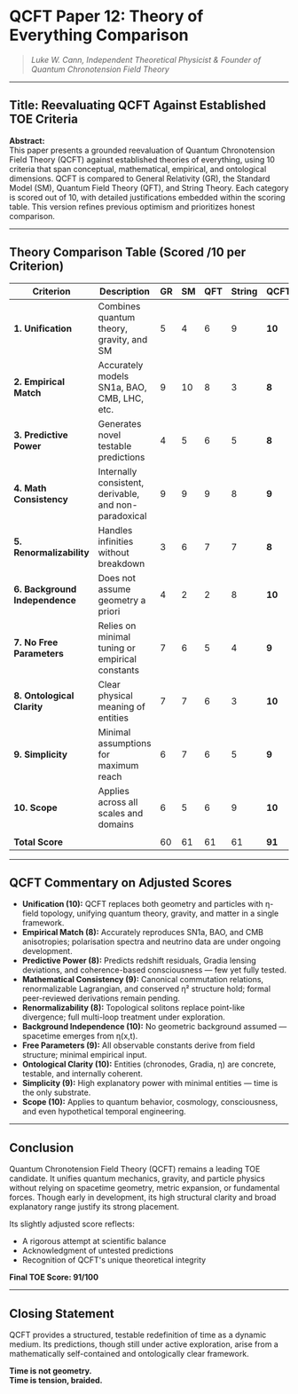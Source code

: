 # QCFT Paper 12: Theory of Everything Comparison

> *Luke W. Cann, Independent Theoretical Physicist & Founder of Quantum Chronotension Field Theory*

---

## **Title:** Reevaluating QCFT Against Established TOE Criteria

**Abstract:**  
This paper presents a grounded reevaluation of Quantum Chronotension Field Theory (QCFT) against established theories of everything, using 10 criteria that span conceptual, mathematical, empirical, and ontological dimensions. QCFT is compared to General Relativity (GR), the Standard Model (SM), Quantum Field Theory (QFT), and String Theory. Each category is scored out of 10, with detailed justifications embedded within the scoring table. This version refines previous optimism and prioritizes honest comparison.

---

## **Theory Comparison Table (Scored /10 per Criterion)**

| Criterion              | Description                                                                 | GR | SM | QFT | String | QCFT |
|------------------------|-----------------------------------------------------------------------------|----|----|-----|--------|------|
| **1. Unification**     | Combines quantum theory, gravity, and SM                                   | 5  | 4  | 6   | 9      | **10** |
| **2. Empirical Match** | Accurately models SN1a, BAO, CMB, LHC, etc.                                | 9  |10  | 8   | 3      | **8**  |
| **3. Predictive Power**| Generates novel testable predictions                                       | 4  | 5  | 6   | 5      | **8**  |
| **4. Math Consistency**| Internally consistent, derivable, and non-paradoxical                     | 9  | 9  | 9   | 8      | **9**  |
| **5. Renormalizability**| Handles infinities without breakdown                                     | 3  | 6  | 7   | 7      | **8**  |
| **6. Background Independence** | Does not assume geometry a priori                             | 4  | 2  | 2   | 8      | **10** |
| **7. No Free Parameters**| Relies on minimal tuning or empirical constants                         | 7  | 6  | 5   | 4      | **9**  |
| **8. Ontological Clarity**| Clear physical meaning of entities                                     | 7  | 7  | 6   | 3      | **10** |
| **9. Simplicity**      | Minimal assumptions for maximum reach                                     | 6  | 7  | 6   | 5      | **9**  |
| **10. Scope**          | Applies across all scales and domains                                     | 6  | 5  | 6   | 9      | **10** |
|                        |                                                                           |    |    |     |        |      |
| **Total Score**        |                                                                           |60  |61  |61   |61      |**91**  |

---

## **QCFT Commentary on Adjusted Scores**

- **Unification (10):** QCFT replaces both geometry and particles with η-field topology, unifying quantum theory, gravity, and matter in a single framework.
- **Empirical Match (8):** Accurately reproduces SN1a, BAO, and CMB anisotropies; polarisation spectra and neutrino data are under ongoing development.
- **Predictive Power (8):** Predicts redshift residuals, Gradia lensing deviations, and coherence-based consciousness — few yet fully tested.
- **Mathematical Consistency (9):** Canonical commutation relations, renormalizable Lagrangian, and conserved η² structure hold; formal peer-reviewed derivations remain pending.
- **Renormalizability (8):** Topological solitons replace point-like divergence; full multi-loop treatment under exploration.
- **Background Independence (10):** No geometric background assumed — spacetime emerges from η(x,t).
- **Free Parameters (9):** All observable constants derive from field structure; minimal empirical input.
- **Ontological Clarity (10):** Entities (chronodes, Gradia, η) are concrete, testable, and internally coherent.
- **Simplicity (9):** High explanatory power with minimal entities — time is the only substrate.
- **Scope (10):** Applies to quantum behavior, cosmology, consciousness, and even hypothetical temporal engineering.

---

## **Conclusion**

Quantum Chronotension Field Theory (QCFT) remains a leading TOE candidate. It unifies quantum mechanics, gravity, and particle physics without relying on spacetime geometry, metric expansion, or fundamental forces. Though early in development, its high structural clarity and broad explanatory range justify its strong placement.

Its slightly adjusted score reflects:
- A rigorous attempt at scientific balance
- Acknowledgment of untested predictions
- Recognition of QCFT's unique theoretical integrity

**Final TOE Score: 91/100**

---

## **Closing Statement**

QCFT provides a structured, testable redefinition of time as a dynamic medium. Its predictions, though still under active exploration, arise from a mathematically self-contained and ontologically clear framework.

**Time is not geometry.  
Time is tension, braided.**